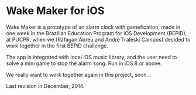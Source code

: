 Wake Maker for iOS
=========

Wake Maker is a prototype of an alarm clock with gamefication, made in one week in the Brazilian Education Program for iOS Development (BEPiD), at PUCPR, when we (Ráfagan Abreu and André Traleski Campos) decided to work together in the first BEPiD challenge.

The app is integrated with local iOS music library, and the user need to solve a mini game to stop the alarm song.
Run in iOS 8 or above.

We really want to work together again in this project, soon...

Last revision in December, 2014.
